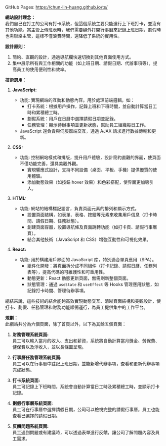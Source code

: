 GitHub Pages: https://chun-lin-huang.github.io/ts/

**網站設計理念：**  
我們自己在打工的公司有打卡系統，但這個系統主要只能進行上下班打卡，並沒有其他功能。當主管上傳班表時，我們需要額外打開行事曆來記錄上班日期，劃假時也需聯絡主管，這樣不僅浪費時間，還降低了系統的實用性。

**設計原則：**  
1. 簡約、直觀的設計，通過導航欄快速切換到其他頁面使用方式。
2. 集中展示所有與工作相關的功能（如上班日期、請假日期、代辦事項等），提高員工的使用便利性和效率。

**技術選用：**  
1. **JavaScript:**  
   - 功能: 實現網站的互動和動態內容。用於處理前端邏輯，如：
     - 打卡系統：根據用戶操作，記錄上班和下班時間，並自動計算當日工時和累積總工時。
     - 劃假系統：用戶在日曆中選擇請假日期並記錄。
     - 任務管理：顯示待辦事項並更新狀態，幫助員工組織每日工作。
   - JavaScript 還負責與伺服器端交互，通過 AJAX 請求進行數據傳輸和更新。

2. **CSS:**  
   - 功能: 控制網站樣式和排版，提升用戶體驗，設計簡約直觀的界面，使頁面不僅功能完善，還具美觀外觀。
     - 實現響應式設計，支持不同設備（桌面、平板、手機）提供優質的使用體驗。
     - 添加動態效果（如按鈕 hover 效果）和色彩搭配，使界面更加吸引人。

3. **HTML:**  
   - 功能: 網站的結構標記語言，負責頁面元素的排列和顯示方式。
     - 設置頁面結構，如表單、表格、按鈕等元素來收集用戶信息（打卡時間、請假日期、任務狀態）。
     - 創建頁面容器，設置導航條及頁面跳轉功能（如打卡頁、請假行事曆頁）。
     - 結合其他技術（JavaScript 和 CSS）增強互動性和可視化效果。

4. **React:**  
   - 功能: 用於構建用戶界面的 JavaScript 库，特別適合單頁應用（SPA）。
     - 組件化開發：將頁面拆分成不同組件（打卡記錄、請假日曆、任務列表等），提高代碼的可維護性和可重用性。
     - 動態更新：React 動態更新頁面，無需刷新整個頁面。
     - 狀態管理：通過 `useState` 和 `useEffect` 等 Hooks 管理應用狀態，如記錄打卡時間、管理待辦事項。

總結來說，這些技術的結合能夠高效實現動態交互、清晰頁面結構和美觀設計，使打卡、劃假、任務管理和財務功能順暢運行，為員工提供集中的工作平台。

**規劃：**  
此網站共分為六個頁面，除了首頁以外，以下為其餘五個頁面：

1. **財務管理系統頁面:**  
   員工可以輸入當月的收入、支出和薪資，系統將自動計算當月獎金、勞保費、健保費以及淨收入，並以長條圖呈現。

2. **行事曆任務管理系統頁面:**  
   員工可以在行事曆中註記上班日期，並能新增代辦事項，查看和更新代辦事項完成狀態。

3. **打卡系統頁面:**  
   員工可記錄上下班時間，系統會自動計算當日工時及累積總工時，並顯示打卡記錄。

4. **劃假行事曆系統頁面:**  
   員工可在行事曆中選擇請假日期，公司可以檢視完整的請假行事曆，員工也能查看已選擇的請假日期。

5. **反饋問題系統頁面:**  
   員工遇到問題或有建議時，可以透過表單進行反饋，讓公司了解問題內容及員工需求。